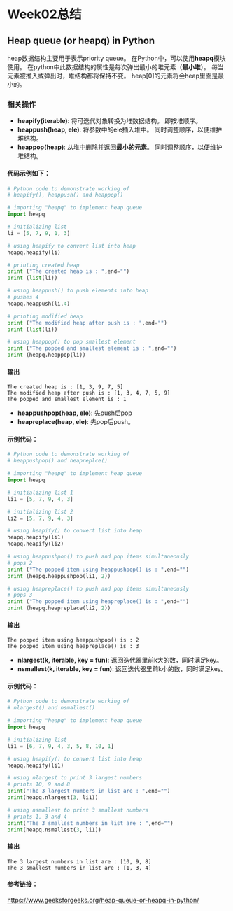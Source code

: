 # Week02总结
## Heap queue (or heapq) in Python
heap数据结构主要用于表示priority queue。 在Python中，可以使用**heapq**模块使用。 在python中此数据结构的属性是每次弹出最小的堆元素（**最小堆**）。 每当元素被推入或弹出时，堆结构都将保持不变。 heap[0]的元素将会heap里面是最小的。

### 相关操作
- **heapify(iterable)**: 将可迭代对象转换为堆数据结构。 即按堆顺序。
- **heappush(heap, ele)**: 将参数中的ele插入堆中。 同时调整顺序，以便维护堆结构。
- **heappop(heap)**: 从堆中删除并返回**最小的元素**。 同时调整顺序，以便维护堆结构。
#### 代码示例如下：
```Python
# Python code to demonstrate working of
# heapify(), heappush() and heappop()

# importing "heapq" to implement heap queue
import heapq

# initializing list
li = [5, 7, 9, 1, 3]

# using heapify to convert list into heap
heapq.heapify(li)

# printing created heap
print ("The created heap is : ",end="")
print (list(li))

# using heappush() to push elements into heap
# pushes 4
heapq.heappush(li,4)

# printing modified heap
print ("The modified heap after push is : ",end="")
print (list(li))

# using heappop() to pop smallest element
print ("The popped and smallest element is : ",end="")
print (heapq.heappop(li))
```
#### 输出
```
The created heap is : [1, 3, 9, 7, 5]
The modified heap after push is : [1, 3, 4, 7, 5, 9]
The popped and smallest element is : 1
```
- **heappushpop(heap, ele)**: 先push后pop
- **heapreplace(heap, ele)**: 先pop后push。
#### 示例代码：
```Python
# Python code to demonstrate working of
# heappushpop() and heapreplce()

# importing "heapq" to implement heap queue
import heapq

# initializing list 1
li1 = [5, 7, 9, 4, 3]

# initializing list 2
li2 = [5, 7, 9, 4, 3]

# using heapify() to convert list into heap
heapq.heapify(li1)
heapq.heapify(li2)

# using heappushpop() to push and pop items simultaneously
# pops 2
print ("The popped item using heappushpop() is : ",end="")
print (heapq.heappushpop(li1, 2))

# using heapreplace() to push and pop items simultaneously
# pops 3
print ("The popped item using heapreplace() is : ",end="")
print (heapq.heapreplace(li2, 2))
```
#### 输出
```
The popped item using heappushpop() is : 2
The popped item using heapreplace() is : 3
```
- **nlargest(k, iterable, key = fun)**: 返回迭代器里前k大的数，同时满足key。
- **nsmallest(k, iterable, key = fun)**: 返回迭代器里前k小的数，同时满足key。
#### 示例代码：
```Python
# Python code to demonstrate working of
# nlargest() and nsmallest()

# importing "heapq" to implement heap queue
import heapq

# initializing list
li1 = [6, 7, 9, 4, 3, 5, 8, 10, 1]

# using heapify() to convert list into heap
heapq.heapify(li1)

# using nlargest to print 3 largest numbers
# prints 10, 9 and 8
print("The 3 largest numbers in list are : ",end="")
print(heapq.nlargest(3, li1))

# using nsmallest to print 3 smallest numbers
# prints 1, 3 and 4
print("The 3 smallest numbers in list are : ",end="")
print(heapq.nsmallest(3, li1))
```
#### 输出
```
The 3 largest numbers in list are : [10, 9, 8]
The 3 smallest numbers in list are : [1, 3, 4]
```
#### 参考链接：
https://www.geeksforgeeks.org/heap-queue-or-heapq-in-python/

